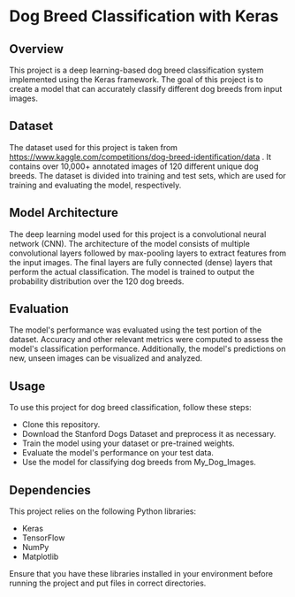 
# Dog Breed Classification with Keras
## Overview
This project is a deep learning-based dog breed classification system implemented using the Keras framework. The goal of this project is to create a model that can accurately classify different dog breeds from input images.


## Dataset
The dataset used for this project is taken from https://www.kaggle.com/competitions/dog-breed-identification/data . It contains over 10,000+ annotated images of 120 different unique dog breeds. The dataset is divided into training and test sets, which are used for training and evaluating the model, respectively.

## Model Architecture
The deep learning model used for this project is a convolutional neural network (CNN). The architecture of the model consists of multiple convolutional layers followed by max-pooling layers to extract features from the input images. The final layers are fully connected (dense) layers that perform the actual classification. The model is trained to output the probability distribution over the 120 dog breeds.

## Evaluation
The model's performance was evaluated using the test portion of the dataset. Accuracy and other relevant metrics were computed to assess the model's classification performance. Additionally, the model's predictions on new, unseen images can be visualized and analyzed.

## Usage
  To use this project for dog breed classification, follow these steps:

 * Clone this repository.
 * Download the Stanford Dogs Dataset and preprocess it as necessary.
 * Train the model using your dataset or pre-trained weights.  
 * Evaluate the model's performance on your test data.
 * Use the model for classifying dog breeds from My_Dog_Images.

## Dependencies
This project relies on the following Python libraries:

  * Keras
  * TensorFlow
  * NumPy
  * Matplotlib
  
Ensure that you have these libraries installed in your environment before running the project and put files in correct directories.
